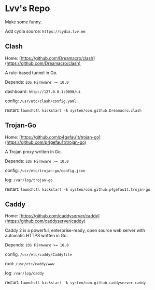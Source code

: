# Lvv's Repo

Make some funny.

Add cydia source: `https://cydia.lvv.me`

## Clash

Home: [https://github.com/Dreamacro/clash](https://github.com/Dreamacro/clash)

A rule-based tunnel in Go.

Depends: `iOS Firmware >= 10.0`

dashboard: `http://127.0.0.1:9090/ui`

config: `/usr/etc/clash/config.yaml`

restart: `launchctl kickstart -k system/com.github.Dreamacro.clash`

## Trojan-Go

Home: [https://github.com/p4gefau1t/trojan-go](https://github.com/p4gefau1t/trojan-go)

A Trojan proxy written in Go.

Depends: `iOS Firmware >= 10.0`

config: `/usr/etc/trojan-go/config.json`

log: `/var/log/trojan-go`

restart: `launchctl kickstart -k system/com.github.p4gefau1t.trojan-go`

## Caddy

Home: [https://github.com/caddyserver/caddy](https://github.com/caddyserver/caddy)

Caddy 2 is a powerful, enterprise-ready, open source web server with automatic HTTPS written in Go.

Depends: `iOS Firmware >= 10.0`

config: `/usr/etc/caddy/Caddyfile`

root: `/usr/etc/caddy/www`

log: `/var/log/caddy`

restart: `launchctl kickstart -k system/com.github.caddyserver.caddy`